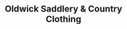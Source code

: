 ---
title: "Oldwick Saddlery & Country Clothing"
url: /chichester/oldwick-saddlery-und-country-clothing/
shop: Sport
---